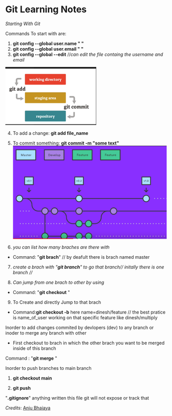 # Git Learning Notes

*Starting With Git*

Commands To start with are:

1. **git config --global user.name " "**
2. **git config --global user.email " "**
3. **git config --global --edit** //*can edit the file containg the username and email*

<!----Images---->

![](assets/20230327_135323_ksnip_20230327-002622.png)

4. To add a change: **git add file_name**

5. To commit something: **git commit -m "some text"**
![](assets/20230327_135632_ksnip_20230327-002905.png)

6. *you can list how many braches are there with*

* Command: "**git brach**" // by deafult there is brach named master

7. *create a brach with "**git branch**" to go that branch// initally there is one branch //*</name>

8. *Can jump from one brach to other by using*

* Command: "**git checkout** <hash of that branch name or branch name> "

9. To Create and directly Jump to that brach

* Command:**git checkout -b** <name> here name=dinesh/feature // the best pratice is name_of_user working on that specific feature like dinesh/multiply

<p>Inorder to add changes commited by devlopers (dev) to any branch or inoder to merge any branch with other

* First checkout to brach in which the other brach you want to be merged inside of this branch</p>

Command : "**git merge** <branch name>"

Inorder to push branches to main branch

1. **git checkout main**

2. **git push**

"**.gitignore**" anything written this file git will not expose or track that

*Credits*: [Anju Bhaiaya](https://www.youtube.com/watch?v=uaeKhfhYE0U)
